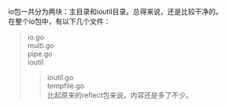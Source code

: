 io包一共分为两块：主目录和ioutil目录。总得来说，还是比较干净的。  
在整个io包中，有以下几个文件：  
>io.go  
>multi.go  
>pipe.go  
>ioutil  
>>ioutil.go  
>>tempfile.go  
比起原来的reflect包来说，内容还是多了不少。
